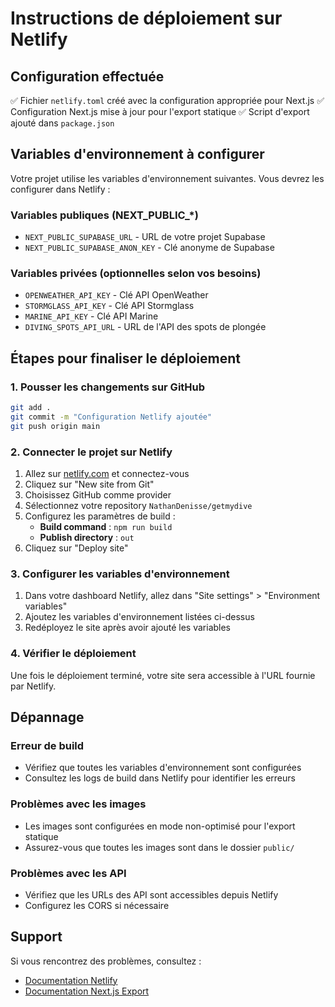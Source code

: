 # Instructions de déploiement sur Netlify

## Configuration effectuée

✅ Fichier `netlify.toml` créé avec la configuration appropriée pour Next.js
✅ Configuration Next.js mise à jour pour l'export statique
✅ Script d'export ajouté dans `package.json`

## Variables d'environnement à configurer

Votre projet utilise les variables d'environnement suivantes. Vous devrez les configurer dans Netlify :

### Variables publiques (NEXT_PUBLIC_*)
- `NEXT_PUBLIC_SUPABASE_URL` - URL de votre projet Supabase
- `NEXT_PUBLIC_SUPABASE_ANON_KEY` - Clé anonyme de Supabase

### Variables privées (optionnelles selon vos besoins)
- `OPENWEATHER_API_KEY` - Clé API OpenWeather
- `STORMGLASS_API_KEY` - Clé API Stormglass
- `MARINE_API_KEY` - Clé API Marine
- `DIVING_SPOTS_API_URL` - URL de l'API des spots de plongée

## Étapes pour finaliser le déploiement

### 1. Pousser les changements sur GitHub
```bash
git add .
git commit -m "Configuration Netlify ajoutée"
git push origin main
```

### 2. Connecter le projet sur Netlify

1. Allez sur [netlify.com](https://netlify.com) et connectez-vous
2. Cliquez sur "New site from Git"
3. Choisissez GitHub comme provider
4. Sélectionnez votre repository `NathanDenisse/getmydive`
5. Configurez les paramètres de build :
   - **Build command** : `npm run build`
   - **Publish directory** : `out`
6. Cliquez sur "Deploy site"

### 3. Configurer les variables d'environnement

1. Dans votre dashboard Netlify, allez dans "Site settings" > "Environment variables"
2. Ajoutez les variables d'environnement listées ci-dessus
3. Redéployez le site après avoir ajouté les variables

### 4. Vérifier le déploiement

Une fois le déploiement terminé, votre site sera accessible à l'URL fournie par Netlify.

## Dépannage

### Erreur de build
- Vérifiez que toutes les variables d'environnement sont configurées
- Consultez les logs de build dans Netlify pour identifier les erreurs

### Problèmes avec les images
- Les images sont configurées en mode non-optimisé pour l'export statique
- Assurez-vous que toutes les images sont dans le dossier `public/`

### Problèmes avec les API
- Vérifiez que les URLs des API sont accessibles depuis Netlify
- Configurez les CORS si nécessaire

## Support

Si vous rencontrez des problèmes, consultez :
- [Documentation Netlify](https://docs.netlify.com/)
- [Documentation Next.js Export](https://nextjs.org/docs/advanced-features/static-html-export) 
